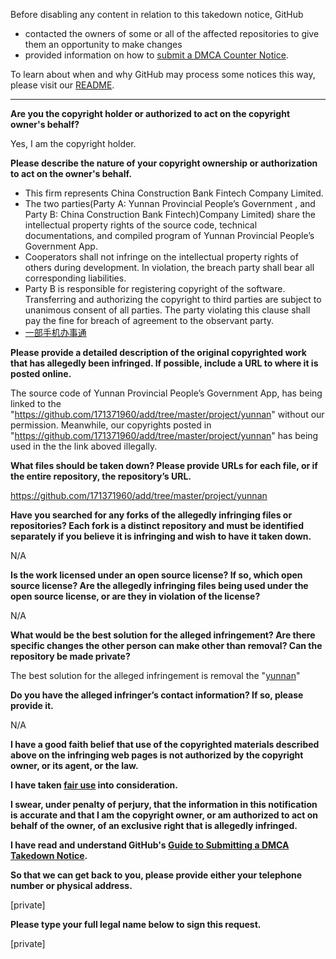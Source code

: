 Before disabling any content in relation to this takedown notice, GitHub
- contacted the owners of some or all of the affected repositories to give them an opportunity to make changes
- provided information on how to [submit a DMCA Counter Notice](https://docs.github.com/en/articles/guide-to-submitting-a-dmca-counter-notice).

To learn about when and why GitHub may process some notices this way, please visit our [README](https://github.com/github/dmca/blob/master/README.md).

---

**Are you the copyright holder or authorized to act on the copyright owner's behalf?**

Yes, I am the copyright holder.

**Please describe the nature of your copyright ownership or authorization to act on the owner's behalf.**

* This firm represents China Construction Bank Fintech Company Limited.  
* The two parties(Party A: Yunnan Provincial People’s Government , and Party B: China Construction Bank Fintech)Company Limited) share the intellectual property rights of the source code, technical documentations, and compiled program of Yunnan Provincial People’s Government App.  
* Cooperators shall not infringe on the intellectual property rights of others during development. In violation, the breach party shall bear all corresponding liabilities.  
* Party B is responsible for registering copyright of the software. Transferring and authorizing the copyright to third parties are subject to unanimous consent of all parties. The party violating this clause shall pay the fine for breach of agreement to the observant party.  
* [一部手机办事通](https://baike.baidu.com/item/%E4%B8%80%E9%83%A8%E6%89%8B%E6%9C%BA%E5%8A%9E%E4%BA%8B%E9%80%9A/23660375)

**Please provide a detailed description of the original copyrighted work that has allegedly been infringed. If possible, include a URL to where it is posted online.**

The source code of Yunnan Provincial People’s Government App, has being linked to the "https://github.com/171371960/add/tree/master/project/yunnan" without our permission. Meanwhile, our copyrights posted in "https://github.com/171371960/add/tree/master/project/yunnan" has being used in the the link aboved illegally.

**What files should be taken down? Please provide URLs for each file, or if the entire repository, the repository’s URL.**

https://github.com/171371960/add/tree/master/project/yunnan

**Have you searched for any forks of the allegedly infringing files or repositories? Each fork is a distinct repository and must be identified separately if you believe it is infringing and wish to have it taken down.**

N/A

**Is the work licensed under an open source license? If so, which open source license? Are the allegedly infringing files being used under the open source license, or are they in violation of the license?**

N/A

**What would be the best solution for the alleged infringement? Are there specific changes the other person can make other than removal? Can the repository be made private?**

The best solution for the alleged infringement is removal the "[yunnan](https://github.com/171371960/add/tree/master/project/yunnan)"

**Do you have the alleged infringer’s contact information? If so, please provide it.**

N/A

**I have a good faith belief that use of the copyrighted materials described above on the infringing web pages is not authorized by the copyright owner, or its agent, or the law.**

**I have taken <a href="https://www.lumendatabase.org/topics/22">fair use</a> into consideration.**

**I swear, under penalty of perjury, that the information in this notification is accurate and that I am the copyright owner, or am authorized to act on behalf of the owner, of an exclusive right that is allegedly infringed.**

**I have read and understand GitHub's <a href="https://docs.github.com/articles/guide-to-submitting-a-dmca-takedown-notice/">Guide to Submitting a DMCA Takedown Notice</a>.**

**So that we can get back to you, please provide either your telephone number or physical address.**

[private]

**Please type your full legal name below to sign this request.**

[private]
